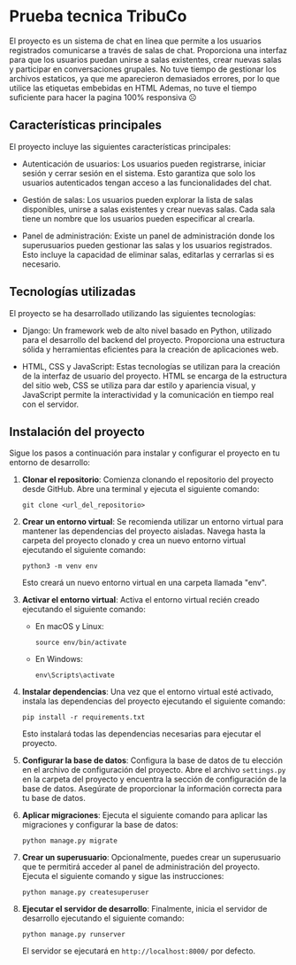 # Prueba tecnica TribuCo
El proyecto es un sistema de chat en línea que permite a los usuarios registrados comunicarse a través de salas de chat. Proporciona una interfaz para que los usuarios puedan unirse a salas existentes, crear nuevas salas y participar en conversaciones grupales.
No tuve tiempo de gestionar los archivos estaticos, ya que me aparecieron demasiados errores, por lo que utilice las etiquetas embebidas en HTML
Ademas, no tuve el tiempo suficiente para hacer la pagina 100% responsiva ☹
## Características principales

El proyecto incluye las siguientes características principales:

- Autenticación de usuarios: Los usuarios pueden registrarse, iniciar sesión y cerrar sesión en el sistema. Esto garantiza que solo los usuarios autenticados tengan acceso a las funcionalidades del chat.

- Gestión de salas: Los usuarios pueden explorar la lista de salas disponibles, unirse a salas existentes y crear nuevas salas. Cada sala tiene un nombre que los usuarios pueden especificar al crearla.

- Panel de administración: Existe un panel de administración donde los superusuarios pueden gestionar las salas y los usuarios registrados. Esto incluye la capacidad de eliminar salas, editarlas y cerrarlas si es necesario.

## Tecnologías utilizadas

El proyecto se ha desarrollado utilizando las siguientes tecnologías:

- Django: Un framework web de alto nivel basado en Python, utilizado para el desarrollo del backend del proyecto. Proporciona una estructura sólida y herramientas eficientes para la creación de aplicaciones web.
    
- HTML, CSS y JavaScript: Estas tecnologías se utilizan para la creación de la interfaz de usuario del proyecto. HTML se encarga de la estructura del sitio web, CSS se utiliza para dar estilo y apariencia visual, y JavaScript permite la interactividad y la comunicación en tiempo real con el servidor.

## Instalación del proyecto

Sigue los pasos a continuación para instalar y configurar el proyecto en tu entorno de desarrollo:

1. **Clonar el repositorio**: Comienza clonando el repositorio del proyecto desde GitHub. Abre una terminal y ejecuta el siguiente comando:

   ```
   git clone <url_del_repositorio>
   ```

2. **Crear un entorno virtual**: Se recomienda utilizar un entorno virtual para mantener las dependencias del proyecto aisladas. Navega hasta la carpeta del proyecto clonado y crea un nuevo entorno virtual ejecutando el siguiente comando:

   ```
   python3 -m venv env
   ```

   Esto creará un nuevo entorno virtual en una carpeta llamada "env".

3. **Activar el entorno virtual**: Activa el entorno virtual recién creado ejecutando el siguiente comando:

   - En macOS y Linux:

     ```
     source env/bin/activate
     ```

   - En Windows:

     ```
     env\Scripts\activate
     ```

4. **Instalar dependencias**: Una vez que el entorno virtual esté activado, instala las dependencias del proyecto ejecutando el siguiente comando:

   ```
   pip install -r requirements.txt
   ```

   Esto instalará todas las dependencias necesarias para ejecutar el proyecto.

5. **Configurar la base de datos**: Configura la base de datos de tu elección en el archivo de configuración del proyecto. Abre el archivo `settings.py` en la carpeta del proyecto y encuentra la sección de configuración de la base de datos. Asegúrate de proporcionar la información correcta para tu base de datos.

6. **Aplicar migraciones**: Ejecuta el siguiente comando para aplicar las migraciones y configurar la base de datos:

   ```
   python manage.py migrate
   ```

7. **Crear un superusuario**: Opcionalmente, puedes crear un superusuario que te permitirá acceder al panel de administración del proyecto. Ejecuta el siguiente comando y sigue las instrucciones:

   ```
   python manage.py createsuperuser
   ```

8. **Ejecutar el servidor de desarrollo**: Finalmente, inicia el servidor de desarrollo ejecutando el siguiente comando:

   ```
   python manage.py runserver
   ```

   El servidor se ejecutará en `http://localhost:8000/` por defecto.



